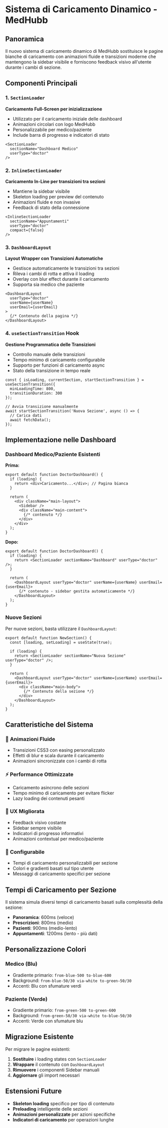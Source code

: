 # Sistema di Caricamento Dinamico - MedHubb

## Panoramica

Il nuovo sistema di caricamento dinamico di MedHubb sostituisce le pagine bianche di caricamento con animazioni fluide e transizioni moderne che mantengono la sidebar visibile e forniscono feedback visivo all'utente durante i cambi di sezione.

## Componenti Principali

### 1. `SectionLoader` 
**Caricamento Full-Screen per inizializzazione**
- Utilizzato per il caricamento iniziale delle dashboard
- Animazioni circolari con logo MedHubb
- Personalizzabile per medico/paziente
- Include barra di progresso e indicatori di stato

```tsx
<SectionLoader 
  sectionName="Dashboard Medico"
  userType="doctor"
/>
```

### 2. `InlineSectionLoader`
**Caricamento In-Line per transizioni tra sezioni**
- Mantiene la sidebar visibile
- Skeleton loading per preview del contenuto
- Animazioni fluide e non invasive
- Feedback di stato della connessione

```tsx
<InlineSectionLoader 
  sectionName="Appuntamenti"
  userType="doctor"
  compact={false}
/>
```

### 3. `DashboardLayout`
**Layout Wrapper con Transizioni Automatiche**
- Gestisce automaticamente le transizioni tra sezioni
- Rileva i cambi di rotta e attiva il loading
- Overlay con blur effect durante il caricamento
- Supporta sia medico che paziente

```tsx
<DashboardLayout
  userType="doctor"
  userName={userName}
  userEmail={userEmail}
>
  {/* Contenuto della pagina */}
</DashboardLayout>
```

### 4. `useSectionTransition` Hook
**Gestione Programmatica delle Transizioni**
- Controllo manuale delle transizioni
- Tempo minimo di caricamento configurabile
- Supporto per funzioni di caricamento async
- Stato della transizione in tempo reale

```tsx
const { isLoading, currentSection, startSectionTransition } = useSectionTransition({
  minLoadingTime: 800,
  transitionDuration: 300
});

// Avvia transizione manualmente
await startSectionTransition('Nuova Sezione', async () => {
  // Carica dati
  await fetchData();
});
```

## Implementazione nelle Dashboard

### Dashboard Medico/Paziente Esistenti

**Prima:**
```tsx
export default function DoctorDashboard() {
  if (loading) {
    return <div>Caricamento...</div>; // Pagina bianca
  }
  
  return (
    <div className="main-layout">
      <Sidebar />
      <div className="main-content">
        {/* contenuto */}
      </div>
    </div>
  );
}
```

**Dopo:**
```tsx
export default function DoctorDashboard() {
  if (loading) {
    return <SectionLoader sectionName="Dashboard" userType="doctor" />;
  }
  
  return (
    <DashboardLayout userType="doctor" userName={userName} userEmail={userEmail}>
      {/* contenuto - sidebar gestita automaticamente */}
    </DashboardLayout>
  );
}
```

### Nuove Sezioni

Per nuove sezioni, basta utilizzare il `DashboardLayout`:

```tsx
export default function NewSection() {
  const [loading, setLoading] = useState(true);
  
  if (loading) {
    return <SectionLoader sectionName="Nuova Sezione" userType="doctor" />;
  }
  
  return (
    <DashboardLayout userType="doctor" userName={userName} userEmail={userEmail}>
      <div className="main-body">
        {/* Contenuto della sezione */}
      </div>
    </DashboardLayout>
  );
}
```

## Caratteristiche del Sistema

### 🎨 **Animazioni Fluide**
- Transizioni CSS3 con easing personalizzato
- Effetti di blur e scala durante il caricamento
- Animazioni sincronizzate con i cambi di rotta

### ⚡ **Performance Ottimizzate**
- Caricamento asincrono delle sezioni
- Tempo minimo di caricamento per evitare flicker
- Lazy loading dei contenuti pesanti

### 🎯 **UX Migliorata**
- Feedback visivo costante
- Sidebar sempre visibile
- Indicatori di progresso informativi
- Animazioni contextual per medico/paziente

### 🔧 **Configurabile**
- Tempi di caricamento personalizzabili per sezione
- Colori e gradienti basati sul tipo utente
- Messaggi di caricamento specifici per sezione

## Tempi di Caricamento per Sezione

Il sistema simula diversi tempi di caricamento basati sulla complessità della sezione:

- **Panoramica**: 600ms (veloce)
- **Prescrizioni**: 800ms (medio)
- **Pazienti**: 900ms (medio-lento)
- **Appuntamenti**: 1200ms (lento - più dati)

## Personalizzazione Colori

### Medico (Blu)
- Gradiente primario: `from-blue-500 to-blue-600`
- Background: `from-blue-50/30 via-white to-green-50/30`
- Accenti: Blu con sfumature verdi

### Paziente (Verde)
- Gradiente primario: `from-green-500 to-green-600`  
- Background: `from-green-50/30 via-white to-blue-50/30`
- Accenti: Verde con sfumature blu

## Migrazione Esistente

Per migrare le pagine esistenti:

1. **Sostituire** i loading states con `SectionLoader`
2. **Wrappare** il contenuto con `DashboardLayout`
3. **Rimuovere** i componenti Sidebar manuali
4. **Aggiornare** gli import necessari

## Estensioni Future

- **Skeleton loading** specifico per tipo di contenuto
- **Preloading** intelligente delle sezioni
- **Animazioni personalizzate** per azioni specifiche
- **Indicatori di caricamento** per operazioni lunghe
